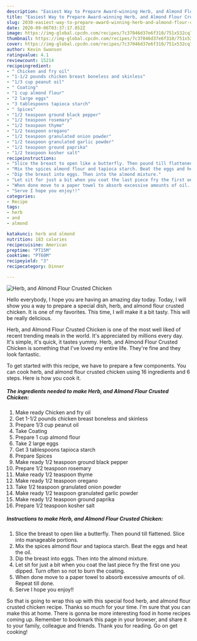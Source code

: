 ```yaml
---
description: "Easiest Way to Prepare Award-winning Herb, and Almond Flour Crusted Chicken"
title: "Easiest Way to Prepare Award-winning Herb, and Almond Flour Crusted Chicken"
slug: 2030-easiest-way-to-prepare-award-winning-herb-and-almond-flour-crusted-chicken
date: 2020-09-06T03:37:17.852Z
image: https://img-global.cpcdn.com/recipes/7c37046d37e6f310/751x532cq70/herb-and-almond-flour-crusted-chicken-recipe-main-photo.jpg
thumbnail: https://img-global.cpcdn.com/recipes/7c37046d37e6f310/751x532cq70/herb-and-almond-flour-crusted-chicken-recipe-main-photo.jpg
cover: https://img-global.cpcdn.com/recipes/7c37046d37e6f310/751x532cq70/herb-and-almond-flour-crusted-chicken-recipe-main-photo.jpg
author: Kevin Swanson
ratingvalue: 4.1
reviewcount: 15214
recipeingredient:
- " Chicken and fry oil"
- "1-1/2 pounds chicken breast boneless and skinless"
- "1/3 cup peanut oil"
- " Coating"
- "1 cup almond flour"
- "2 large eggs"
- "3 tablespoons tapioca starch"
- " Spices"
- "1/2 teaspoon ground black pepper"
- "1/2 teaspoon rosemary"
- "1/2 teaspoon thyme"
- "1/2 teaspoon oregano"
- "1/2 teaspoon granulated onion powder"
- "1/2 teaspoon granulated garlic powder"
- "1/2 teaspoon ground paprika"
- "1/2 teaspoon kosher salt"
recipeinstructions:
- "Slice the breast to open like a butterfly. Then pound till flattened. Slice into manageable portions."
- "Mix the spices almond flour and tapioca starch. Beat the eggs and heat the oil."
- "Dip the breast into eggs. Then into the almond mixture."
- "Let sit for just a bit when you coat the last piece fry the first one you dipped. Turn often so not to burn the coating."
- "When done move to a paper towel to absorb excessive amounts of oil. Repeat till done."
- "Serve I hope you enjoy!!"
categories:
- Recipe
tags:
- herb
- and
- almond

katakunci: herb and almond 
nutrition: 183 calories
recipecuisine: American
preptime: "PT15M"
cooktime: "PT60M"
recipeyield: "3"
recipecategory: Dinner

---
```



![Herb, and Almond Flour Crusted Chicken](https://img-global.cpcdn.com/recipes/7c37046d37e6f310/751x532cq70/herb-and-almond-flour-crusted-chicken-recipe-main-photo.jpg)

Hello everybody, I hope you are having an amazing day today. Today, I will show you a way to prepare a special dish, herb, and almond flour crusted chicken. It is one of my favorites. This time, I will make it a bit tasty. This will be really delicious.



Herb, and Almond Flour Crusted Chicken is one of the most well liked of recent trending meals in the world. It's appreciated by millions every day. It's simple, it's quick, it tastes yummy. Herb, and Almond Flour Crusted Chicken is something that I've loved my entire life. They're fine and they look fantastic.


To get started with this recipe, we have to prepare a few components. You can cook herb, and almond flour crusted chicken using 16 ingredients and 6 steps. Here is how you cook it.

<!--inarticleads1-->

##### The ingredients needed to make Herb, and Almond Flour Crusted Chicken:

1. Make ready  Chicken and fry oil
1. Get 1-1/2 pounds chicken breast boneless and skinless
1. Prepare 1/3 cup peanut oil
1. Take  Coating
1. Prepare 1 cup almond flour
1. Take 2 large eggs
1. Get 3 tablespoons tapioca starch
1. Prepare  Spices
1. Make ready 1/2 teaspoon ground black pepper
1. Prepare 1/2 teaspoon rosemary
1. Make ready 1/2 teaspoon thyme
1. Make ready 1/2 teaspoon oregano
1. Take 1/2 teaspoon granulated onion powder
1. Make ready 1/2 teaspoon granulated garlic powder
1. Make ready 1/2 teaspoon ground paprika
1. Prepare 1/2 teaspoon kosher salt




<!--inarticleads2-->

##### Instructions to make Herb, and Almond Flour Crusted Chicken:

1. Slice the breast to open like a butterfly. Then pound till flattened. Slice into manageable portions.
1. Mix the spices almond flour and tapioca starch. Beat the eggs and heat the oil.
1. Dip the breast into eggs. Then into the almond mixture.
1. Let sit for just a bit when you coat the last piece fry the first one you dipped. Turn often so not to burn the coating.
1. When done move to a paper towel to absorb excessive amounts of oil. Repeat till done.
1. Serve I hope you enjoy!!




So that is going to wrap this up with this special food herb, and almond flour crusted chicken recipe. Thanks so much for your time. I'm sure that you can make this at home. There is gonna be more interesting food in home recipes coming up. Remember to bookmark this page in your browser, and share it to your family, colleague and friends. Thank you for reading. Go on get cooking!
